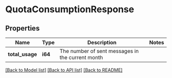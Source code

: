 # QuotaConsumptionResponse

## Properties

Name | Type | Description | Notes
------------ | ------------- | ------------- | -------------
**total_usage** | **i64** | The number of sent messages in the current month | 

[[Back to Model list]](../README.md#documentation-for-models) [[Back to API list]](../README.md#documentation-for-api-endpoints) [[Back to README]](../README.md)


